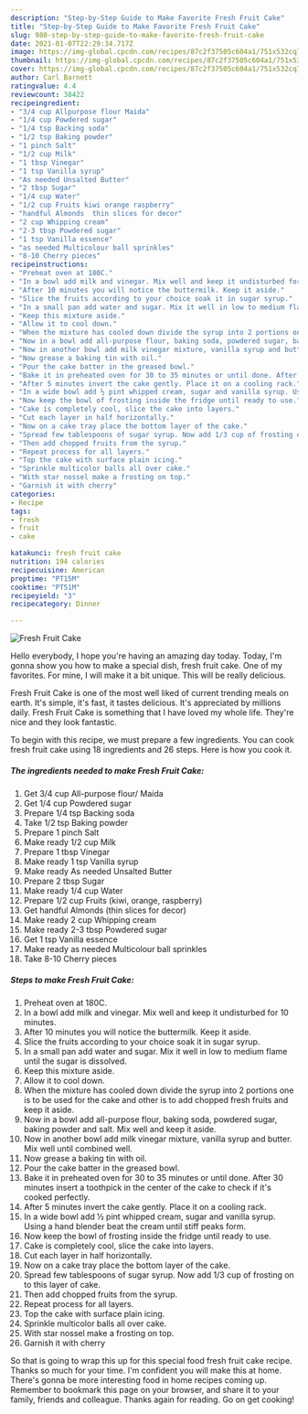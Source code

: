 ```yaml
---
description: "Step-by-Step Guide to Make Favorite Fresh Fruit Cake"
title: "Step-by-Step Guide to Make Favorite Fresh Fruit Cake"
slug: 980-step-by-step-guide-to-make-favorite-fresh-fruit-cake
date: 2021-01-07T22:29:34.717Z
image: https://img-global.cpcdn.com/recipes/87c2f37505c604a1/751x532cq70/fresh-fruit-cake-recipe-main-photo.jpg
thumbnail: https://img-global.cpcdn.com/recipes/87c2f37505c604a1/751x532cq70/fresh-fruit-cake-recipe-main-photo.jpg
cover: https://img-global.cpcdn.com/recipes/87c2f37505c604a1/751x532cq70/fresh-fruit-cake-recipe-main-photo.jpg
author: Carl Barnett
ratingvalue: 4.4
reviewcount: 38422
recipeingredient:
- "3/4 cup Allpurpose flour Maida"
- "1/4 cup Powdered sugar"
- "1/4 tsp Backing soda"
- "1/2 tsp Baking powder"
- "1 pinch Salt"
- "1/2 cup Milk"
- "1 tbsp Vinegar"
- "1 tsp Vanilla syrup"
- "As needed Unsalted Butter"
- "2 tbsp Sugar"
- "1/4 cup Water"
- "1/2 cup Fruits kiwi orange raspberry"
- "handful Almonds  thin slices for decor"
- "2 cup Whipping cream"
- "2-3 tbsp Powdered sugar"
- "1 tsp Vanilla essence"
- "as needed Multicolour ball sprinkles"
- "8-10 Cherry pieces"
recipeinstructions:
- "Preheat oven at 180C."
- "In a bowl add milk and vinegar. Mix well and keep it undisturbed for 10 minutes."
- "After 10 minutes you will notice the buttermilk. Keep it aside."
- "Slice the fruits according to your choice soak it in sugar syrup."
- "In a small pan add water and sugar. Mix it well in low to medium flame until the sugar is dissolved."
- "Keep this mixture aside."
- "Allow it to cool down."
- "When the mixture has cooled down divide the syrup into 2 portions one is to be used for the cake and other is to add chopped fresh fruits and keep it aside."
- "Now in a bowl add all-purpose flour, baking soda, powdered sugar, baking powder and salt. Mix well and keep it aside."
- "Now in another bowl add milk vinegar mixture, vanilla syrup and butter. Mix well until combined well."
- "Now grease a baking tin with oil."
- "Pour the cake batter in the greased bowl."
- "Bake it in preheated oven for 30 to 35 minutes or until done. After 30 minutes insert a toothpick in the center of the cake to check if it&#39;s cooked perfectly."
- "After 5 minutes invert the cake gently. Place it on a cooling rack."
- "In a wide bowl add ½ pint whipped cream, sugar and vanilla syrup. Using a hand blender beat the cream until stiff peaks form."
- "Now keep the bowl of frosting inside the fridge until ready to use."
- "Cake is completely cool, slice the cake into layers."
- "Cut each layer in half horizontally."
- "Now on a cake tray place the bottom layer of the cake."
- "Spread few tablespoons of sugar syrup. Now add 1/3 cup of frosting on to this layer of cake."
- "Then add chopped fruits from the syrup."
- "Repeat process for all layers."
- "Top the cake with surface plain icing."
- "Sprinkle multicolor balls all over cake."
- "With star nossel make a frosting on top."
- "Garnish it with cherry"
categories:
- Recipe
tags:
- fresh
- fruit
- cake

katakunci: fresh fruit cake 
nutrition: 194 calories
recipecuisine: American
preptime: "PT15M"
cooktime: "PT51M"
recipeyield: "3"
recipecategory: Dinner

---
```



![Fresh Fruit Cake](https://img-global.cpcdn.com/recipes/87c2f37505c604a1/751x532cq70/fresh-fruit-cake-recipe-main-photo.jpg)

Hello everybody, I hope you're having an amazing day today. Today, I'm gonna show you how to make a special dish, fresh fruit cake. One of my favorites. For mine, I will make it a bit unique. This will be really delicious.



Fresh Fruit Cake is one of the most well liked of current trending meals on earth. It's simple, it's fast, it tastes delicious. It's appreciated by millions daily. Fresh Fruit Cake is something that I have loved my whole life. They're nice and they look fantastic.


To begin with this recipe, we must prepare a few ingredients. You can cook fresh fruit cake using 18 ingredients and 26 steps. Here is how you cook it.

<!--inarticleads1-->

##### The ingredients needed to make Fresh Fruit Cake:

1. Get 3/4 cup All-purpose flour/ Maida
1. Get 1/4 cup Powdered sugar
1. Prepare 1/4 tsp Backing soda
1. Take 1/2 tsp Baking powder
1. Prepare 1 pinch Salt
1. Make ready 1/2 cup Milk
1. Prepare 1 tbsp Vinegar
1. Make ready 1 tsp Vanilla syrup
1. Make ready As needed Unsalted Butter
1. Prepare 2 tbsp Sugar
1. Make ready 1/4 cup Water
1. Prepare 1/2 cup Fruits (kiwi, orange, raspberry)
1. Get handful Almonds  (thin slices for decor)
1. Make ready 2 cup Whipping cream
1. Make ready 2-3 tbsp Powdered sugar
1. Get 1 tsp Vanilla essence
1. Make ready as needed Multicolour ball sprinkles
1. Take 8-10 Cherry pieces




<!--inarticleads2-->

##### Steps to make Fresh Fruit Cake:

1. Preheat oven at 180C.
1. In a bowl add milk and vinegar. Mix well and keep it undisturbed for 10 minutes.
1. After 10 minutes you will notice the buttermilk. Keep it aside.
1. Slice the fruits according to your choice soak it in sugar syrup.
1. In a small pan add water and sugar. Mix it well in low to medium flame until the sugar is dissolved.
1. Keep this mixture aside.
1. Allow it to cool down.
1. When the mixture has cooled down divide the syrup into 2 portions one is to be used for the cake and other is to add chopped fresh fruits and keep it aside.
1. Now in a bowl add all-purpose flour, baking soda, powdered sugar, baking powder and salt. Mix well and keep it aside.
1. Now in another bowl add milk vinegar mixture, vanilla syrup and butter. Mix well until combined well.
1. Now grease a baking tin with oil.
1. Pour the cake batter in the greased bowl.
1. Bake it in preheated oven for 30 to 35 minutes or until done. After 30 minutes insert a toothpick in the center of the cake to check if it&#39;s cooked perfectly.
1. After 5 minutes invert the cake gently. Place it on a cooling rack.
1. In a wide bowl add ½ pint whipped cream, sugar and vanilla syrup. Using a hand blender beat the cream until stiff peaks form.
1. Now keep the bowl of frosting inside the fridge until ready to use.
1. Cake is completely cool, slice the cake into layers.
1. Cut each layer in half horizontally.
1. Now on a cake tray place the bottom layer of the cake.
1. Spread few tablespoons of sugar syrup. Now add 1/3 cup of frosting on to this layer of cake.
1. Then add chopped fruits from the syrup.
1. Repeat process for all layers.
1. Top the cake with surface plain icing.
1. Sprinkle multicolor balls all over cake.
1. With star nossel make a frosting on top.
1. Garnish it with cherry




So that is going to wrap this up for this special food fresh fruit cake recipe. Thanks so much for your time. I'm confident you will make this at home. There's gonna be more interesting food in home recipes coming up. Remember to bookmark this page on your browser, and share it to your family, friends and colleague. Thanks again for reading. Go on get cooking!
